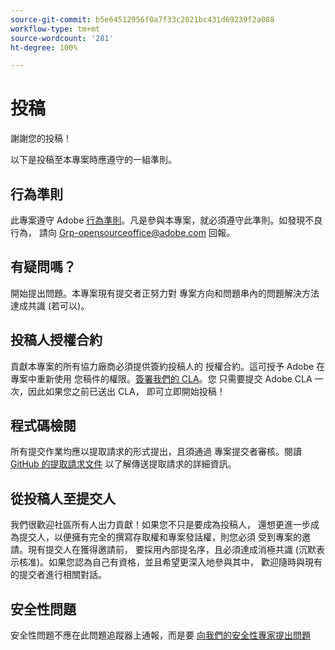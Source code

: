 ```yaml
---
source-git-commit: b5e64512956f0a7f33c2021bc431d69239f2a088
workflow-type: tm+mt
source-wordcount: '281'
ht-degree: 100%

---
```


# 投稿

謝謝您的投稿！

以下是投稿至本專案時應遵守的一組準則。

## 行為準則

此專案遵守 Adobe [行為準則](code-of-conduct.md)。凡是參與本專案，就必須遵守此準則。如發現不良行為，
請向 [Grp-opensourceoffice@adobe.com](mailto:Grp-opensourceoffice@adobe.com) 回報。

## 有疑問嗎？

開始提出問題。本專案現有提交者正努力對
專案方向和問題串內的問題解決方法達成共識
(若可以)。

## 投稿人授權合約

貢獻本專案的所有協力廠商必須提供簽約投稿人的
授權合約。這可授予 Adobe 在專案中重新使用
您稿件的權限。[簽署我們的 CLA](https://opensource.adobe.com/cla.html)。您
只需要提交 Adobe CLA 一次，因此如果您之前已送出 CLA，
即可立即開始投稿！

## 程式碼檢閱

所有提交作業均應以提取請求的形式提出，且須通過
專案提交者審核。閱讀 [GitHub 的提取請求文件](https://help.github.com/articles/about-pull-requests/)
以了解傳送提取請求的詳細資訊。

<!--
Lastly, please follow the [pull request template](PULL_REQUEST_TEMPLATE.md) when
submitting a pull request!
-->

## 從投稿人至提交人

我們很歡迎社區所有人出力貢獻！如果您不只是要成為投稿人，
還想更進一步成為提交人，以便擁有完全的撰寫存取權和專案發話權，則您必須
受到專案的邀請。現有提交人在獲得邀請前，
要採用內部提名序，且必須達成消極共識 
(沉默表示核准)。如果您認為自己有資格，並且希望更深入地參與其中，
歡迎隨時與現有的提交者進行相關對話。

## 安全性問題

安全性問題不應在此問題追蹤器上通報，而是要 [向我們的安全性專家提出問題](https://helpx.adobe.com/tw/security/alertus.html)
